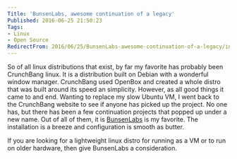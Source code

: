 ```yaml
---
Title: 'BunsenLabs, awesome continuation of a legacy'
Published: 2016-06-25 21:50:23
Tags:
- Linux
- Open Source
RedirectFrom: 2016/06/25/BunsenLabs-awesome-continuation-of-a-legacy/index.html
---
```


So of all linux distributions that exist, by far my favorite has probably been CrunchBang linux. It is a distribution built on Debian with a wonderful window manager. CrunchBang used OpenBox and created a whole distro that was built around its speed an simplicity. However, as all good things it came to and end. Wanting to replace my slow Ubuntu VM, I went back to the CrunchBang website to see if anyone has picked up the project. No one has, but there has been a few continuation projects that popped up under a new name. Out of all of them, it is [BunsenLabs](https://www.bunsenlabs.org) is my favorite. The installation is a breeze and configuration is smooth as butter.

If you are looking for a lightweight linux distro for running as a VM or to run on older hardware, then give BunsenLabs a consideration.